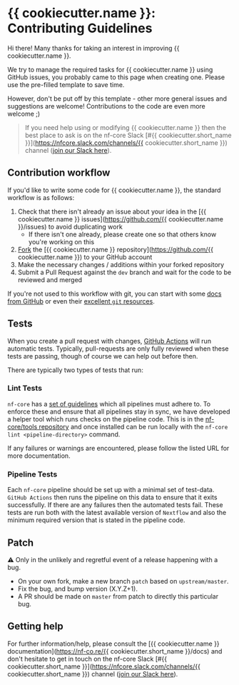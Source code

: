 # {{ cookiecutter.name }}: Contributing Guidelines

Hi there!
Many thanks for taking an interest in improving {{ cookiecutter.name }}.

We try to manage the required tasks for {{ cookiecutter.name }} using GitHub issues, you probably came to this page when creating one.
Please use the pre-filled template to save time.

However, don't be put off by this template - other more general issues and suggestions are welcome!
Contributions to the code are even more welcome ;)

> If you need help using or modifying {{ cookiecutter.name }} then the best place to ask is on the nf-core Slack [#{{ cookiecutter.short_name }}](https://nfcore.slack.com/channels/{{ cookiecutter.short_name }}) channel ([join our Slack here](https://nf-co.re/join/slack)).

## Contribution workflow

If you'd like to write some code for {{ cookiecutter.name }}, the standard workflow is as follows:

1. Check that there isn't already an issue about your idea in the [{{ cookiecutter.name }} issues](https://github.com/{{ cookiecutter.name }}/issues) to avoid duplicating work
    * If there isn't one already, please create one so that others know you're working on this
2. [Fork](https://help.github.com/en/github/getting-started-with-github/fork-a-repo) the [{{ cookiecutter.name }} repository](https://github.com/{{ cookiecutter.name }}) to your GitHub account
3. Make the necessary changes / additions within your forked repository
4. Submit a Pull Request against the `dev` branch and wait for the code to be reviewed and merged

If you're not used to this workflow with git, you can start with some [docs from GitHub](https://help.github.com/en/github/collaborating-with-issues-and-pull-requests) or even their [excellent `git` resources](https://try.github.io/).

## Tests

When you create a pull request with changes, [GitHub Actions](https://github.com/features/actions) will run automatic tests.
Typically, pull-requests are only fully reviewed when these tests are passing, though of course we can help out before then.

There are typically two types of tests that run:

### Lint Tests

`nf-core` has a [set of guidelines](https://nf-co.re/developers/guidelines) which all pipelines must adhere to.
To enforce these and ensure that all pipelines stay in sync, we have developed a helper tool which runs checks on the pipeline code. This is in the [nf-core/tools repository](https://github.com/nf-core/tools) and once installed can be run locally with the `nf-core lint <pipeline-directory>` command.

If any failures or warnings are encountered, please follow the listed URL for more documentation.

### Pipeline Tests

Each `nf-core` pipeline should be set up with a minimal set of test-data.
`GitHub Actions` then runs the pipeline on this data to ensure that it exits successfully.
If there are any failures then the automated tests fail.
These tests are run both with the latest available version of `Nextflow` and also the minimum required version that is stated in the pipeline code.

## Patch

:warning: Only in the unlikely and regretful event of a release happening with a bug.

* On your own fork, make a new branch `patch` based on `upstream/master`.
* Fix the bug, and bump version (X.Y.Z+1).
* A PR should be made on `master` from patch to directly this particular bug.

## Getting help

For further information/help, please consult the [{{ cookiecutter.name }} documentation](https://nf-co.re/{{ cookiecutter.short_name }}/docs) and don't hesitate to get in touch on the nf-core Slack [#{{ cookiecutter.short_name }}](https://nfcore.slack.com/channels/{{ cookiecutter.short_name }}) channel ([join our Slack here](https://nf-co.re/join/slack)).
